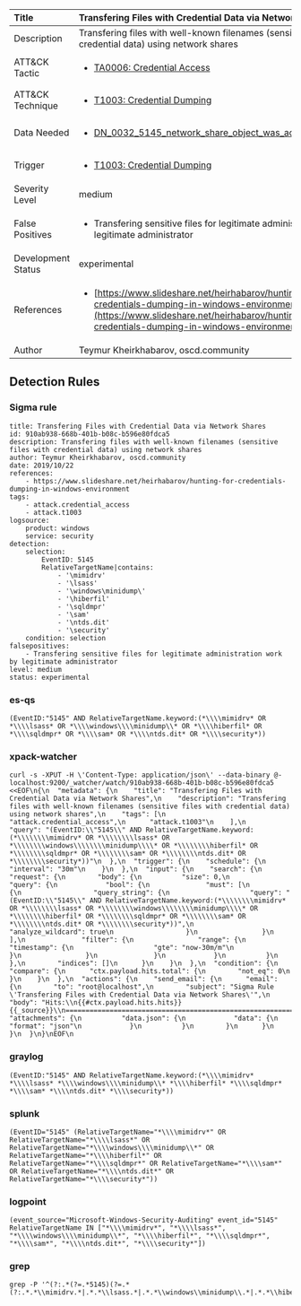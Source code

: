 | Title                | Transfering Files with Credential Data via Network Shares                                                                                                                                                 |
|:---------------------|:------------------------------------------------------------------------------------------------------------------------------------------------------------|
| Description          | Transfering files with well-known filenames (sensitive files with credential data) using network shares                                                                                                                                           |
| ATT&amp;CK Tactic    |  <ul><li>[TA0006: Credential Access](https://attack.mitre.org/tactics/TA0006)</li></ul>  |
| ATT&amp;CK Technique | <ul><li>[T1003: Credential Dumping](https://attack.mitre.org/techniques/T1003)</li></ul>  |
| Data Needed          | <ul><li>[DN_0032_5145_network_share_object_was_accessed_detailed](../Data_Needed/DN_0032_5145_network_share_object_was_accessed_detailed.md)</li></ul>  |
| Trigger              | <ul><li>[T1003: Credential Dumping](../Triggers/T1003.md)</li></ul>  |
| Severity Level       | medium |
| False Positives      | <ul><li>Transfering sensitive files for legitimate administration work by legitimate administrator</li></ul>  |
| Development Status   | experimental |
| References           | <ul><li>[https://www.slideshare.net/heirhabarov/hunting-for-credentials-dumping-in-windows-environment](https://www.slideshare.net/heirhabarov/hunting-for-credentials-dumping-in-windows-environment)</li></ul>  |
| Author               | Teymur Kheirkhabarov, oscd.community |


## Detection Rules

### Sigma rule

```
title: Transfering Files with Credential Data via Network Shares
id: 910ab938-668b-401b-b08c-b596e80fdca5
description: Transfering files with well-known filenames (sensitive files with credential data) using network shares
author: Teymur Kheirkhabarov, oscd.community
date: 2019/10/22
references:
    - https://www.slideshare.net/heirhabarov/hunting-for-credentials-dumping-in-windows-environment
tags:
    - attack.credential_access
    - attack.t1003
logsource:
    product: windows
    service: security
detection:
    selection:
        EventID: 5145
        RelativeTargetName|contains:
            - '\mimidrv'
            - '\lsass'
            - '\windows\minidump\'
            - '\hiberfil'
            - '\sqldmpr'
            - '\sam'
            - '\ntds.dit'
            - '\security'
    condition: selection
falsepositives:
    - Transfering sensitive files for legitimate administration work by legitimate administrator
level: medium
status: experimental

```





### es-qs
    
```
(EventID:"5145" AND RelativeTargetName.keyword:(*\\\\mimidrv* OR *\\\\lsass* OR *\\\\windows\\\\minidump\\* OR *\\\\hiberfil* OR *\\\\sqldmpr* OR *\\\\sam* OR *\\\\ntds.dit* OR *\\\\security*))
```


### xpack-watcher
    
```
curl -s -XPUT -H \'Content-Type: application/json\' --data-binary @- localhost:9200/_watcher/watch/910ab938-668b-401b-b08c-b596e80fdca5 <<EOF\n{\n  "metadata": {\n    "title": "Transfering Files with Credential Data via Network Shares",\n    "description": "Transfering files with well-known filenames (sensitive files with credential data) using network shares",\n    "tags": [\n      "attack.credential_access",\n      "attack.t1003"\n    ],\n    "query": "(EventID:\\"5145\\" AND RelativeTargetName.keyword:(*\\\\\\\\mimidrv* OR *\\\\\\\\lsass* OR *\\\\\\\\windows\\\\\\\\minidump\\\\* OR *\\\\\\\\hiberfil* OR *\\\\\\\\sqldmpr* OR *\\\\\\\\sam* OR *\\\\\\\\ntds.dit* OR *\\\\\\\\security*))"\n  },\n  "trigger": {\n    "schedule": {\n      "interval": "30m"\n    }\n  },\n  "input": {\n    "search": {\n      "request": {\n        "body": {\n          "size": 0,\n          "query": {\n            "bool": {\n              "must": [\n                {\n                  "query_string": {\n                    "query": "(EventID:\\"5145\\" AND RelativeTargetName.keyword:(*\\\\\\\\mimidrv* OR *\\\\\\\\lsass* OR *\\\\\\\\windows\\\\\\\\minidump\\\\* OR *\\\\\\\\hiberfil* OR *\\\\\\\\sqldmpr* OR *\\\\\\\\sam* OR *\\\\\\\\ntds.dit* OR *\\\\\\\\security*))",\n                    "analyze_wildcard": true\n                  }\n                }\n              ],\n              "filter": {\n                "range": {\n                  "timestamp": {\n                    "gte": "now-30m/m"\n                  }\n                }\n              }\n            }\n          }\n        },\n        "indices": []\n      }\n    }\n  },\n  "condition": {\n    "compare": {\n      "ctx.payload.hits.total": {\n        "not_eq": 0\n      }\n    }\n  },\n  "actions": {\n    "send_email": {\n      "email": {\n        "to": "root@localhost",\n        "subject": "Sigma Rule \'Transfering Files with Credential Data via Network Shares\'",\n        "body": "Hits:\\n{{#ctx.payload.hits.hits}}{{_source}}\\n================================================================================\\n{{/ctx.payload.hits.hits}}",\n        "attachments": {\n          "data.json": {\n            "data": {\n              "format": "json"\n            }\n          }\n        }\n      }\n    }\n  }\n}\nEOF\n
```


### graylog
    
```
(EventID:"5145" AND RelativeTargetName.keyword:(*\\\\mimidrv* *\\\\lsass* *\\\\windows\\\\minidump\\* *\\\\hiberfil* *\\\\sqldmpr* *\\\\sam* *\\\\ntds.dit* *\\\\security*))
```


### splunk
    
```
(EventID="5145" (RelativeTargetName="*\\\\mimidrv*" OR RelativeTargetName="*\\\\lsass*" OR RelativeTargetName="*\\\\windows\\\\minidump\\*" OR RelativeTargetName="*\\\\hiberfil*" OR RelativeTargetName="*\\\\sqldmpr*" OR RelativeTargetName="*\\\\sam*" OR RelativeTargetName="*\\\\ntds.dit*" OR RelativeTargetName="*\\\\security*"))
```


### logpoint
    
```
(event_source="Microsoft-Windows-Security-Auditing" event_id="5145" RelativeTargetName IN ["*\\\\mimidrv*", "*\\\\lsass*", "*\\\\windows\\\\minidump\\*", "*\\\\hiberfil*", "*\\\\sqldmpr*", "*\\\\sam*", "*\\\\ntds.dit*", "*\\\\security*"])
```


### grep
    
```
grep -P '^(?:.*(?=.*5145)(?=.*(?:.*.*\\mimidrv.*|.*.*\\lsass.*|.*.*\\windows\\minidump\\.*|.*.*\\hiberfil.*|.*.*\\sqldmpr.*|.*.*\\sam.*|.*.*\\ntds\\.dit.*|.*.*\\security.*)))'
```




